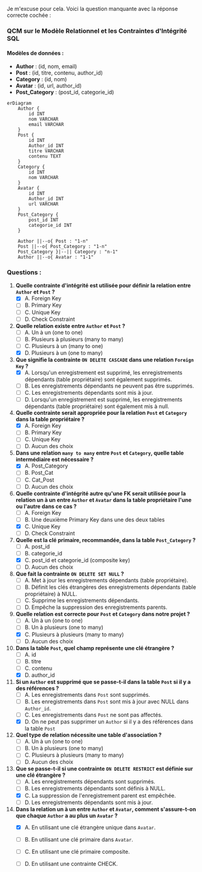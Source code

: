 Je m'excuse pour cela. Voici la question manquante avec la réponse correcte cochée :

### QCM sur le Modèle Relationnel et les Contraintes d'Intégrité SQL

#### Modèles de données :
- **Author** : (id, nom, email)
- **Post** : (id, titre, contenu, author_id)
- **Category** : (id, nom)
- **Avatar** : (id, url, author_id)
- **Post_Category** : (post_id, categorie_id)

```mermaid
erDiagram
    Author {
        id INT
        nom VARCHAR
        email VARCHAR
    }
    Post {
        id INT
        Author_id INT
        titre VARCHAR
        contenu TEXT
    }
    Category {
        id INT
        nom VARCHAR
    }
    Avatar {
        id INT
        Author_id INT
        url VARCHAR
    }
    Post_Category {
        post_id INT
        categorie_id INT
    }

    Author ||--o{ Post : "1-n"
    Post ||--o{ Post_Category : "1-n"
    Post_Category }|--|| Category : "n-1"
    Author ||--o{ Avatar : "1-1"

```

### Questions :

1. **Quelle contrainte d'intégrité est utilisée pour définir la relation entre `Author` et `Post` ?**
   - [x] A. Foreign Key
   - [ ] B. Primary Key
   - [ ] C. Unique Key
   - [ ] D. Check Constraint

2. **Quelle relation existe entre `Author` et `Post` ?**
   - [ ] A. Un à un (one to one)
   - [ ] B. Plusieurs à plusieurs (many to many)
   - [ ] C. Plusieurs à un (many to one)
   - [x] D. Plusieurs à un (one to many)

3. **Que signifie la contrainte `ON DELETE CASCADE` dans une relation `Foreign Key` ?**
   - [x] A. Lorsqu'un enregistrement est supprimé, les enregistrements dépendants (table propriétaire) sont également supprimés.
   - [ ] B. Les enregistrements dépendants ne peuvent pas être supprimés.
   - [ ] C. Les enregistrements dépendants sont mis à jour.
   - [ ] D. Lorsqu'un enregistrement est supprimé, les enregistrements dépendants (table propriétaire) sont également mis à null.

4. **Quelle contrainte serait appropriée pour la relation `Post` et `Category` dans la table propriétaire ?**
   - [x] A. Foreign Key
   - [ ] B. Primary Key
   - [ ] C. Unique Key
   - [ ] D. Aucun des choix

5. **Dans une relation `many to many` entre `Post` et `Category`, quelle table intermédiaire est nécessaire ?**
   - [x] A. Post_Category
   - [ ] B. Post_Cat
   - [ ] C. Cat_Post
   - [ ] D. Aucun des choix

6. **Quelle contrainte d'intégrité autre qu'une FK serait utilisée pour la relation un à un entre `Author` et `Avatar` dans la table propriétaire l'une ou l'autre dans ce cas ?**
   - [ ] A. Foreign Key
   - [ ] B. Une deuxième Primary Key dans une des deux tables
   - [x] C. Unique Key
   - [ ] D. Check Constraint

7. **Quelle est la clé primaire, recommandée, dans la table `Post_Category` ?**
   - [ ] A. post_id
   - [ ] B. categorie_id
   - [x] C. post_id et categorie_id (composite key)
   - [ ] D. Aucun des choix

8. **Que fait la contrainte `ON DELETE SET NULL` ?**
   - [ ] A. Met à jour les enregistrements dépendants (table propriétaire).
   - [ ] B. Définit les clés étrangères des enregistrements dépendants (table propriétaire) à NULL.
   - [ ] C. Supprime les enregistrements dépendants.
   - [ ] D. Empêche la suppression des enregistrements parents.

9. **Quelle relation est correcte pour `Post` et `Category` dans notre projet ?**
   - [ ] A. Un à un (one to one)
   - [ ] B. Un à plusieurs (one to many)
   - [x] C. Plusieurs à plusieurs (many to many)
   - [ ] D. Aucun des choix

10. **Dans la table `Post`, quel champ représente une clé étrangère ?**
    - [ ] A. id
    - [ ] B. titre
    - [ ] C. contenu
    - [x] D. author_id

11. **Si un `Author` est supprimé que se passe-t-il dans la table `Post` si il y a des références ?**
    - [ ] A. Les enregistrements dans `Post` sont supprimés.
    - [ ] B. Les enregistrements dans `Post` sont mis à jour avec NULL dans `Author_id`.
    - [ ] C. Les enregistrements dans `Post` ne sont pas affectés.
    - [x] D. On ne peut pas supprimer un `Author` si il y a des références dans la table `Post`

12. **Quel type de relation nécessite une table d'association ?**
    - [ ] A. Un à un (one to one)
    - [ ] B. Un à plusieurs (one to many)
    - [ ] C. Plusieurs à plusieurs (many to many)
    - [ ] D. Aucun des choix

13. **Que se passe-t-il si une contrainte `ON DELETE RESTRICT` est définie sur une clé étrangère ?**
    - [ ] A. Les enregistrements dépendants sont supprimés.
    - [ ] B. Les enregistrements dépendants sont définis à NULL.
    - [x] C. La suppression de l'enregistrement parent est empêchée.
    - [ ] D. Les enregistrements dépendants sont mis à jour.

14. **Dans la relation un à un entre `Author` et `Avatar`, comment s'assure-t-on que chaque `Author` a au plus un `Avatar` ?**
    - [x] A. En utilisant une clé étrangère unique dans `Avatar`.
    - [ ] B. En utilisant une clé primaire dans `Avatar`.
    - [ ] C. En utilisant une clé primaire composite.
    - [ ] D. En utilisant une contrainte CHECK.

